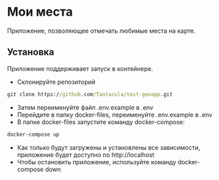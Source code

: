 # Мои места

Приложение, позволяющее отмечать любимые места на карте.

## Установка

Приложение поддерживает запуск в контейнере.

- Склонируйте репозиторий

```cmd
git clone https://github.com/Tantacula/test-geoapp.git
```
- Затем переименуйте файл .env.example в .env
- Перейдите в папку docker-files, переименуйте .env.example в .env
- В папке docker-files запустите команду docker-compose:
```cmd
docker-compose up
```
- Как только будут загружены и установлены все зависимости, приложение будет доступно по http://localhost
- Чтобы остановить приложение, используйте команду docker-compose down

